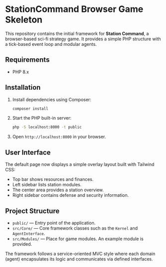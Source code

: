 # StationCommand Browser Game Skeleton

This repository contains the initial framework for **Station Command**, a browser-based sci-fi strategy game. It provides a simple PHP structure with a tick-based event loop and modular agents.

## Requirements

- PHP 8.x

## Installation

1. Install dependencies using Composer:
   ```bash
   composer install
   ```
2. Start the PHP built-in server:
   ```bash
   php -S localhost:8000 -t public
   ```
3. Open `http://localhost:8000` in your browser.

## User Interface

The default page now displays a simple overlay layout built with Tailwind CSS:

- Top bar shows resources and finances.
- Left sidebar lists station modules.
- The center area provides a station overview.
- Right sidebar contains defense and security information.

## Project Structure

- `public/` &mdash; Entry point of the application.
- `src/Core/` &mdash; Core framework classes such as the `Kernel` and `AgentInterface`.
- `src/Modules/` &mdash; Place for game modules. An example module is provided.

The framework follows a service-oriented MVC style where each domain (agent) encapsulates its logic and communicates via defined interfaces.
